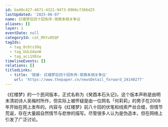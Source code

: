 ```yaml
---
id: ba40c427-4671-4321-9473-8966cf366d25
lastUpdated: '2025-06-07'
name: 红楼梦后四十回失传-癸酉本相关争议
aliases: []
layer: 1
eventDate: null
categoryId: cat_MXtv05QF
tagIds:
  - tag_Ocbts3Oq
  - tag_GULGdanW
  - tag_aci1X8zw
timelineEvents: []
relations: []
titledLinks:
  - title: '链接: 红楼梦后四十回失传-癸酉本相关争议'
    url: 'https://www.thepaper.cn/newsDetail_forward_24140277'
---
```

《红楼梦》的一个民间版本，正式名称为《癸酉本石头记》。这个版本声称是由明末清初诗人吴梅村所作，但实际上被怀疑是由一位网名「何莉莉」的男子在2008年开始在网上发布的。内容与《红楼梦》前八十回的伏笔和线索严丝合缝，但情节荒诞，存在大量超自然情节与悲惨的描写。尽管很多人认为是伪造本，但在网络上引发了广泛讨论。
